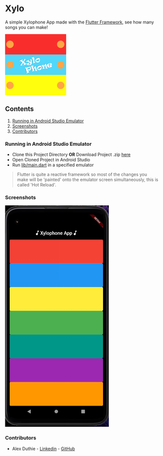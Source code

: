# Xylo

A simple Xylophone App made with the [Flutter Framework](https://flutter.dev/), see how many songs you can make!

![Logo](assets/logo/200x200/logo.png)

## Contents

1. [Running in Android Studio Emulator](#running-in-android-studio-emulator)
1. [Screenshots](#screenshots)
1. [Contributors](#contributors)

### Running in Android Studio Emulator

* Clone this Project Directory **OR** Download Project .zip [here](https://github.com/AlexDuthie/xylophone-app/archive/refs/heads/main.zip)
* Open Cloned Project in Android Studio
* Run [lib/main.dart](lib/main.dart) in a specified emulator

> Flutter is quite a reactive framework so most of the changes you make will be 'painted' onto the emulator screen simultaneously, this is called 'Hot Reload'.

### Screenshots

![Version 1 Screenshot](assets/screenshots/v1.jpg)

### Contributors

* Alex Duthie - [Linkedin](https://www.linkedin.com/in/alexduthielnkdn/) - [GitHub](https://www.github.com/AlexDuthie)